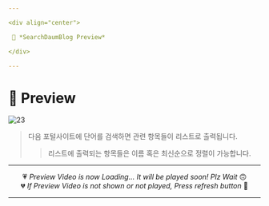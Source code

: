 ```yaml
---

<div align="center">

 💛 *SearchDaumBlog Preview*

</div>

---
```


# 📱 Preview
![23](https://user-images.githubusercontent.com/68846212/186834192-123797fa-2d64-4ec6-95c0-7448784d2dbf.gif)
> 다음 포털사이트에 단어를 검색하면 관련 항목들이 리스트로 출력됩니다.  
> > 리스트에 출력되는 항목들은 이름 혹은 최신순으로 정렬이 가능합니다.  

---

<div align="center">

💗 *Preview Video is now Loading... It will be played soon! Plz Wait* 🙃  
💔 *If Preview Video is not shown or not played, Press refresh button* 🫥

</div>

---